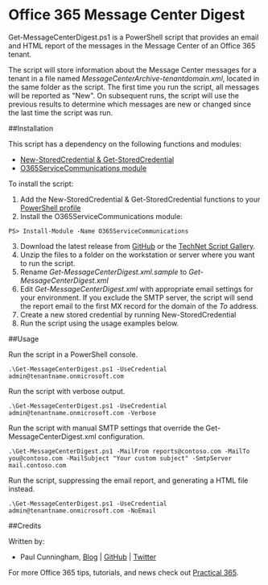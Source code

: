 # Office 365 Message Center Digest

Get-MessageCenterDigest.ps1 is a PowerShell script that provides an email and HTML report of the messages in the Message Center of an Office 365 tenant.

The script will store information about the Message Center messages for a tenant in a file named *MessageCenterArchive-tenantdomain.xml*, located in the same folder as the script. The first time you run the script, all messages will be reported as "New". On subsequent runs, the script will use the previous results to determine which messages are new or changed since the last time the script was run.

##Installation

This script has a dependency on the following functions and modules:

- [New-StoredCredential & Get-StoredCredential](http://practical365.com/blog/saving-credentials-for-office-365-powershell-scripts-and-scheduled-tasks/)
- [O365ServiceCommunications module](https://github.com/mattmcnabb/O365ServiceCommunications)

To install the script:

1. Add the New-StoredCredential & Get-StoredCredential functions to your [PowerShell profile](http://practical365.com/exchange-server/create-powershell-profile/)
2. Install the O365ServiceCommunications module:

```
PS> Install-Module -Name O365ServiceCommunications
```

3. Download the latest release from [GitHub]() or the [TechNet Script Gallery]().
4. Unzip the files to a folder on the workstation or server where you want to run the script.
5. Rename *Get-MessageCenterDigest.xml.sample* to *Get-MessageCenterDigest.xml*
6. Edit *Get-MessageCenterDigest.xml* with appropriate email settings for your environment. If you exclude the SMTP server, the script will send the report email to the first MX record for the domain of the *To* address.
7. Create a new stored credential by running New-StoredCredential
8. Run the script using the usage examples below.

##Usage  

Run the script in a PowerShell console.

```
.\Get-MessageCenterDigest.ps1 -UseCredential admin@tenantname.onmicrosoft.com
```

Run the script with verbose output.

```
.\Get-MessageCenterDigest.ps1 -UseCredential admin@tenantname.onmicrosoft.com -Verbose
```

Run the script with manual SMTP settings that override the Get-MessageCenterDigest.xml configuration.

```
.\Get-MessageCenterDigest.ps1 -MailFrom reports@contoso.com -MailTo you@contoso.com -MailSubject "Your custom subject" -SmtpServer mail.contoso.com
```

Run the script, suppressing the email report, and generating a HTML file instead.

```
.\Get-MessageCenterDigest.ps1 -UseCredential admin@tenantname.onmicrosoft.com -NoEmail
```

##Credits

Written by:

- Paul Cunningham, [Blog](http://practical365.com) | [GitHub](https://github.com/cunninghamp) | [Twitter](https://twitter.com/paulcunningham)

For more Office 365 tips, tutorials, and news check out [Practical 365](http://practical365.com).
